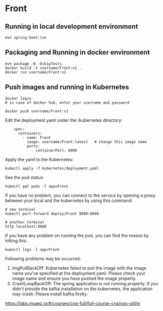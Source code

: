 # Front

## Running in local development environment

```
mvn spring-boot:run
```

## Packaging and Running in docker environment

```
mvn package -B -DskipTests
docker build -t username/Front:v1 .
docker run username/Front:v1
```

## Push images and running in Kubernetes

```
docker login 
# in case of docker hub, enter your username and password

docker push username/Front:v1
```

Edit the deployment.yaml under the /kubernetes directory:
```
    spec:
      containers:
        - name: Front
          image: username/Front:latest   # change this image name
          ports:
            - containerPort: 8080

```

Apply the yaml to the Kubernetes:
```
kubectl apply -f kubernetes/deployment.yaml
```

See the pod status:
```
kubectl get pods -l app=Front
```

If you have no problem, you can connect to the service by opening a proxy between your local and the kubernetes by using this command:
```
# new terminal
kubectl port-forward deploy/Front 8080:8080

# another terminal
http localhost:8080
```

If you have any problem on running the pod, you can find the reason by hitting this:
```
kubectl logs -l app=Front
```

Following problems may be occurred:

1. ImgPullBackOff:  Kubernetes failed to pull the image with the image name you've specified at the deployment.yaml. Please check your image name and ensure you have pushed the image properly.
1. CrashLoopBackOff: The spring application is not running properly. If you didn't provide the kafka installation on the kubernetes, the application may crash. Please install kafka firstly:

https://labs.msaez.io/#/courses/cna-full/full-course-cna/ops-utility

